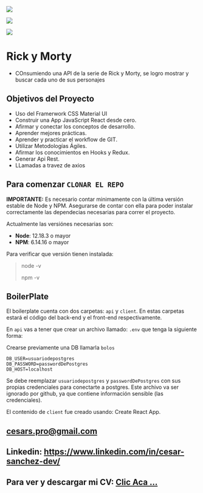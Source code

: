 <p align='left'>
    <img src='https://i.ibb.co/4jpzmxL/rick1.png' </img>
</p>
<p align='left'>
    <img src='https://i.ibb.co/zr4XPCn/rick2.png' </img>
</p>
<p align='left'>
    <img src='https://i.ibb.co/r5xKDzn/rick3.png' </img>
</p>

# Rick y Morty
- COnsumiendo una API de la serie de Rick y Morty, se logro mostrar y buscar cada uno de sus personajes

## Objetivos del Proyecto
- Uso del Framerwork CSS Material UI
- Construir una App JavaScript React desde cero.
- Afirmar y conectar los conceptos de desarrollo.
- Aprender mejores prácticas.
- Aprender y practicar el workflow de GIT.
- Utilizar Metodologías Ágiles.
- Afirmar los conocimientos en Hooks y Redux.
- Generar Api Rest.
- LLamadas a travez de axios
 

## Para comenzar `CLONAR EL REPO`

__IMPORTANTE:__ Es necesario contar minimamente con la última versión estable de Node y NPM. Asegurarse de contar con ella para poder instalar correctamente las dependecias necesarias para correr el proyecto.

Actualmente las versiónes necesarias son:

 * __Node__: 12.18.3 o mayor
 * __NPM__: 6.14.16 o mayor

Para verificar que versión tienen instalada:

> node -v
>
> npm -v

## BoilerPlate

El boilerplate cuenta con dos carpetas: `api` y `client`. En estas carpetas estará el código del back-end y el front-end respectivamente.

En `api` vas a tener que crear un archivo llamado: `.env` que tenga la siguiente forma:

Crearse previamente una DB llamarla `bolos`

```
DB_USER=usuariodepostgres
DB_PASSWORD=passwordDePostgres
DB_HOST=localhost
```

Se debe reemplazar `usuariodepostgres` y `passwordDePostgres` con sus propias credenciales para conectarte a postgres. Este archivo va ser ignorado por github, ya que contiene información sensible (las credenciales).

El contenido de `client` fue creado usando: Create React App.

## cesars.pro@gmail.com
## Linkedin: https://www.linkedin.com/in/cesar-sanchez-dev/
## Para ver y descargar mi CV: <a href="https://shorten.world/qxnxs"> Clic Aca ...</a>

